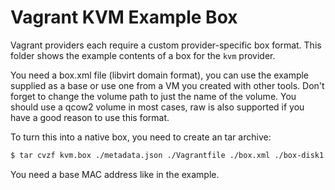 # Vagrant KVM Example Box

Vagrant providers each require a custom provider-specific box format.
This folder shows the example contents of a box for the `kvm` provider.

You need a box.xml file (libvirt domain format), you can use the example
supplied as a base or use one from a VM you created with other tools. Don't
forget to change the volume path to just the name of the volume. You should
use a qcow2 volume in most cases, raw is also supported if you have a good
reason to use this format.

To turn this into a native box, you need to create an tar archive:

```bash
$ tar cvzf kvm.box ./metadata.json ./Vagrantfile ./box.xml ./box-disk1.img
```

You need a base MAC address like in the example.
